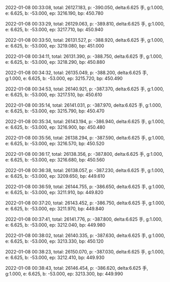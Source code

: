2022-01-08 00:33:08, total: 26127.183, p: -390.050, delta:6.625 手, g:1.000, e: 6.625, b: -53.000, ep: 3216.190, bp: 450.780

2022-01-08 00:33:29, total: 26129.063, p: -389.810, delta:6.625 手, g:1.000, e: 6.625, b: -53.000, ep: 3217.710, bp: 450.940

2022-01-08 00:33:50, total: 26131.527, p: -388.920, delta:6.625 手, g:1.000, e: 6.625, b: -53.000, ep: 3219.080, bp: 451.000

2022-01-08 00:34:11, total: 26131.390, p: -388.750, delta:6.625 手, g:1.000, e: 6.625, b: -53.000, ep: 3218.290, bp: 450.880

2022-01-08 00:34:32, total: 26135.049, p: -388.200, delta:6.625 手, g:1.000, e: 6.625, b: -53.000, ep: 3215.720, bp: 450.490

2022-01-08 00:34:53, total: 26140.921, p: -387.370, delta:6.625 手, g:1.000, e: 6.625, b: -53.000, ep: 3217.510, bp: 450.610

2022-01-08 00:35:14, total: 26141.031, p: -387.970, delta:6.625 手, g:1.000, e: 6.625, b: -53.000, ep: 3215.790, bp: 450.470

2022-01-08 00:35:34, total: 26143.194, p: -386.940, delta:6.625 手, g:1.000, e: 6.625, b: -53.000, ep: 3216.900, bp: 450.480

2022-01-08 00:35:56, total: 26138.294, p: -387.590, delta:6.625 手, g:1.000, e: 6.625, b: -53.000, ep: 3216.570, bp: 450.520

2022-01-08 00:36:17, total: 26138.356, p: -387.800, delta:6.625 手, g:1.000, e: 6.625, b: -53.000, ep: 3216.680, bp: 450.560

2022-01-08 00:36:38, total: 26138.057, p: -387.230, delta:6.625 手, g:1.000, e: 6.625, b: -53.000, ep: 3209.650, bp: 449.610

2022-01-08 00:36:59, total: 26144.755, p: -386.650, delta:6.625 手, g:1.000, e: 6.625, b: -53.000, ep: 3211.910, bp: 449.820

2022-01-08 00:37:20, total: 26143.452, p: -386.750, delta:6.625 手, g:1.000, e: 6.625, b: -53.000, ep: 3211.970, bp: 449.840

2022-01-08 00:37:41, total: 26141.776, p: -387.800, delta:6.625 手, g:1.000, e: 6.625, b: -53.000, ep: 3212.040, bp: 449.980

2022-01-08 00:38:02, total: 26140.335, p: -387.630, delta:6.625 手, g:1.000, e: 6.625, b: -53.000, ep: 3213.330, bp: 450.120

2022-01-08 00:38:23, total: 26150.070, p: -387.030, delta:6.625 手, g:1.000, e: 6.625, b: -53.000, ep: 3212.410, bp: 449.930

2022-01-08 00:38:43, total: 26146.454, p: -386.620, delta:6.625 手, g:1.000, e: 6.625, b: -53.000, ep: 3213.300, bp: 449.990